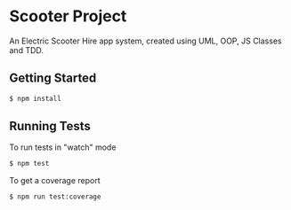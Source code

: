 # Scooter Project

An Electric Scooter Hire app system, created using UML, OOP, JS Classes and TDD.

## Getting Started

```bash
$ npm install
```
## Running Tests
To run tests in "watch" mode

```bash
$ npm test
```
To get a coverage report
```bash
$ npm run test:coverage
```
